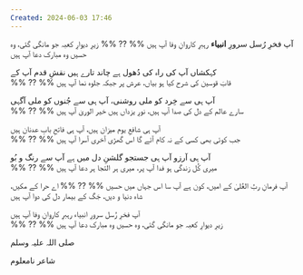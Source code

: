 ```yaml
---
Created: 2024-06-03 17:46
---
```

آپ فخرِ رُسل سرورِ **انبیاء** رہبرِ کاروانِ وفا آپ ہیں
%% ?? %%
زیرِ دیوارِ کعبہ جو مانگی گئی، وہ حسیں وہ مبارک دعا آپ ہیں 
<!--SR:!2025-08-06,305,270-->

  
کہکشاں آپ کی راہ کی دُھول ہے چاند تارے ہیں نقشِ قدم آپ کے  
%% ?? %%
قابَ قوسین کی شرح کیا ہو بیاں، عرش پر جبکہ جلوہ نما آپ ہیں 
<!--SR:!2024-08-10,23,250-->

  
آپ ہی سے خِرد کو ملی روشنی، آپ ہی سے جُنوں کو ملی آگہی  
%% ?? %%
سارے عالم کے دل کی صدا آپ ہیں، نورِ یزداں ہیں خیر الوریٰ آپ ہیں  
<!--SR:!2025-01-26,113,250-->


آپ ہی شافعِ یوم میزان ہیں، آپ ہی فاتحِ بابِ عدنان ہیں  
%% ?? %%
جب کوئی بھی کسی کے نہ کام آئے گا اس گھڑی آخری آسرا آپ ہیں  
  
آپ ہی آرزو آپ ہی جستجو گلشنِ دل میں ہے آپ سے رنگ و بُو  
%% ?? %%
میری کُل زندگی ہو فدا آپ پر، میری ہر التجا ہر دعا آپ ہیں  
  
آپ فرمانِ ربُ العُلیٰ کے امیں، کون ہے آپ سا اس جہاں میں حسیں 
%% ?? %%
اے حرا کے مکیں، شاہ دنیا و دیں، جَگ کے بیمار دل کی دوا آپ ہیں  
  
آپ فخرِ رُسل سرورِ انبیاء رہبرِ کاروانِ وفا آپ ہیں  
%% ?? %%
زیرِ دیوارِ کعبہ جو مانگی گئی، وہ حسیں وہ مبارک دعا آپ ہیں  
  
صلی اللہ علیہ وسلم  
  
 شاعر نامعلوم​

